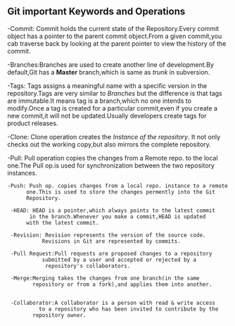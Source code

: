 Git important Keywords and Operations
-------------------------------------

-Commit: Commit holds the current state of the Repository.Every commit
object has a pointer to the parent commit object.From a given commit,you
cab traverse back by looking at the parent pointer to view the history
of the commit.

-Branches:Branches are used to create another line of development.By
default,Git has a **Master** branch,which is same as *trunk* in
subversion.

-Tags: Tags assigns a meaningful name with a specific version in the
repository.Tags are very similar to *Branches* but the difference is
that tags are immutable.It means tag is a branch,which no one intends to
modify.Once a tag is created for a particular commit,even if you create
a new commit,it will not be updated.Usually developers create tags for
product releases.

-Clone: Clone operation creates the *Instance of the repository*. It not
only checks out the working copy,but also mirrors the complete
repository.

-Pull: Pull operation copies the changes from a Remote repo. to the
local one.The Pull op.is used for synchronization between the two
repository instances.

    -Push: Push op. copies changes from a local repo. instance to a remote
          one.This is used to store the changes permently into the Git
          Repository.

     -HEAD: HEAD is a pointer,which always points to the latest commit
           in the branch.Whenever you make a commit,HEAD is updated
          with the latest commit.

     -Revision: Revision represents the version of the source code.
               Revisions in Git are represented by commits.

     -Pull Request:Pull requests are proposed changes to a repository
               submitted by a user and accepted or rejected by a 
                repository's collaborators.

     -Merge:Merging takes the changes from one branch(in the same
            repository or from a fork),and applies them into another.


     -Collaborator:A collaborator is a person with read & write access
              to a repository who has been invited to contribute by the 
            repository owner.
